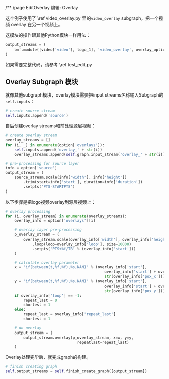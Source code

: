 /** \page EditOverlay 编辑: Overlay

这个例子使用了 \ref video_overlay.py 里的```video_overlay``` subgraph，把一个视频 overlay 在另一个视频上。

这模块的操作跟其他Python模块一样用法：

```python
output_streams = (
    bmf.module([video['video'], logo_1], 'video_overlay', overlay_option)
)
```

如果需要完整代码，请参考 \ref test_edit.py


## Overlay Subgraph 模块

就像其他subgraph模块，overlay模块需要把input streams名称输入Subgraph的```self.inputs```：

```python
# create source stream
self.inputs.append('source')
```

自后创建overlay streams和前处理源层视频： 

```python
# create overlay stream
overlay_streams = []
for (i, _) in enumerate(option['overlays']):
    self.inputs.append('overlay_' + str(i))
    overlay_streams.append(self.graph.input_stream('overlay_' + str(i)))

# pre-processing for source layer
info = option['source']
output_stream = (
    source_stream.scale(info['width'], info['height'])
        .trim(start=info['start'], duration=info['duration'])
        .setpts('PTS-STARTPTS')
)
```

以下步骤是把logo视频overlay到源层视频上：

```python
# overlay processing
for (i, overlay_stream) in enumerate(overlay_streams):
    overlay_info = option['overlays'][i]

    # overlay layer pre-processing
    p_overlay_stream = (
        overlay_stream.scale(overlay_info['width'], overlay_info['height'])
            .loop(loop=overlay_info['loop'], size=10000)
            .setpts('PTS+%f/TB' % (overlay_info['start']))
    )

    # calculate overlay parameter
    x = 'if(between(t,%f,%f),%s,NAN)' % (overlay_info['start'],
                                            overlay_info['start'] + overlay_info['duration'],
                                            str(overlay_info['pox_x']))
    y = 'if(between(t,%f,%f),%s,NAN)' % (overlay_info['start'],
                                            overlay_info['start'] + overlay_info['duration'],
                                            str(overlay_info['pox_y']))
    if overlay_info['loop'] == -1:
        repeat_last = 0
        shortest = 1
    else:
        repeat_last = overlay_info['repeat_last']
        shortest = 1

    # do overlay
    output_stream = (
        output_stream.overlay(p_overlay_stream, x=x, y=y,
                                repeatlast=repeat_last)
    )
```

Overlay处理完毕后，就完成graph的构建。

```python
# finish creating graph
self.output_streams = self.finish_create_graph([output_stream])
```

